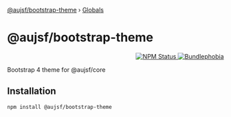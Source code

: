 [@aujsf/bootstrap-theme](README.md) › [Globals](globals.md)

# @aujsf/bootstrap-theme

<p align="right">
  <a href="https://www.npmjs.com/package/@aujsf/bootstrap-theme">
    <img alt="NPM Status" src="https://img.shields.io/npm/v/@aujsf/bootstrap-theme.svg?style=flat">
  </a>
  <a href="https://bundlephobia.com/result?p=@aujsf/bootstrap-theme">
    <img alt="Bundlephobia" src="https://img.shields.io/bundlephobia/minzip/@aujsf/bootstrap-theme">
  </a>
</p>

Bootstrap 4 theme for @aujsf/core

## Installation

`npm install @aujsf/bootstrap-theme`
